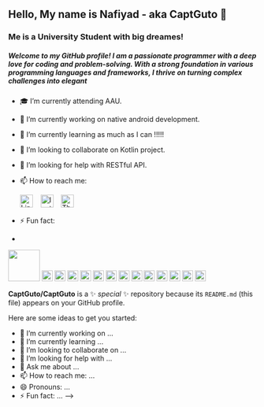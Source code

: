## Hello, My name is Nafiyad - aka CaptGuto 👋
### Me is a University Student with big dreames!
##### Welcome to my GitHub profile! I am a passionate programmer with a deep love for coding and problem-solving. With a strong foundation in various programming languages and frameworks, I thrive on turning complex challenges into elegant 

- 🎓 I’m currently attending AAU.
- 🔭 I’m currently working on native android development. 
- 🌱 I’m currently learning as much as I can !!!!!
- 👯 I’m looking to collaborate on Kotlin project.
- 🤔 I’m looking for help with RESTful API.
- 📫 How to reach me:

  <a href="https://www.linkedin.com/in/nafiyad-tadesse-1565b325b/?lipi=urn%3Ali%3Apage%3Ad_flagship3_feed%3BdnKy20NrSNKkrEbpd6x30w%3D%3D"><img src="https://simpleicons.org/icons/linkedin.svg" alt="LinkedIn" width="26px"></a>&nbsp;&nbsp;&nbsp;
  <a href="https://www.instagram.com/b.ru.ck/"><img src="https://simpleicons.org/icons/instagram.svg" alt="Instagram" width="26px"></a>&nbsp;&nbsp;&nbsp;
  <a href="https://threads/b.ru.ck/"><img src="https://simpleicons.org/icons/threads.svg" alt="Threads" width="26px"></a>
- ⚡ Fun fact:
- 
<p align="left"><img src="https://cdn.jsdelivr.net/gh/devicons/devicon/icons/react/react-original.svg" style="height: 4rem"/>
<img src="https://cdn.jsdelivr.net/gh/devicons/devicon/icons/nodejs/nodejs-original-wordmark.svg" style="height:22px; background-color:white"/>
<img src="https://cdn.jsdelivr.net/gh/devicons/devicon/icons/express/express-original-wordmark.svg" style="height: 22px; background-color:white"/>
<img src="https://cdn.jsdelivr.net/gh/devicons/devicon/icons/mongodb/mongodb-original-wordmark.svg" style="height: 22px; background-color:white"/>
<img src="https://cdn.jsdelivr.net/gh/devicons/devicon/icons/redux/redux-original.svg" style="height: 22px; background-color:white"/>
<img src="https://cdn.jsdelivr.net/gh/devicons/devicon/icons/html5/html5-original-wordmark.svg" style="height: 22px"/>
<img src="https://cdn.jsdelivr.net/gh/devicons/devicon/icons/css3/css3-original-wordmark.svg" style="height: 22px"/>
<img src="https://cdn.jsdelivr.net/gh/devicons/devicon/icons/javascript/javascript-plain.svg" style="height: 22px"/>
<img src="https://cdn.jsdelivr.net/gh/devicons/devicon/icons/bootstrap/bootstrap-plain-wordmark.svg"  style="height: 22px"/>
<img src="https://cdn.jsdelivr.net/gh/devicons/devicon/icons/materialui/materialui-plain.svg" style="height: 22px"/>
<img src="https://cdn.jsdelivr.net/gh/devicons/devicon/icons/npm/npm-original-wordmark.svg" style="height: 22px"/>
<img src="https://cdn.jsdelivr.net/gh/devicons/devicon/icons/git/git-plain.svg" style="height: 22px"/>
<img src="https://cdn.jsdelivr.net/gh/devicons/devicon/icons/github/github-original-wordmark.svg" style="height: 22px; background-color:white"/>
<img src="https://cdn.jsdelivr.net/gh/devicons/devicon/icons/python/python-original.svg"  style="height: 22px"/>
</p>

**CaptGuto/CaptGuto** is a ✨ _special_ ✨ repository because its `README.md` (this file) appears on your GitHub profile.

Here are some ideas to get you started:

- 🔭 I’m currently working on ...
- 🌱 I’m currently learning ...
- 👯 I’m looking to collaborate on ...
- 🤔 I’m looking for help with ...
- 💬 Ask me about ...
- 📫 How to reach me: ...
- 😄 Pronouns: ...
- ⚡ Fun fact: ...
-->

